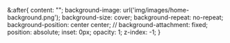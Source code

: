 &:after{
    content: "";
 background-image: url('img/images/home-background.png');
background-size: cover;
background-repeat: no-repeat;
background-position: center center;
// background-attachment: fixed;
position: absolute;
inset: 0px;
opacity: 1; 
z-index: -1; 
}
